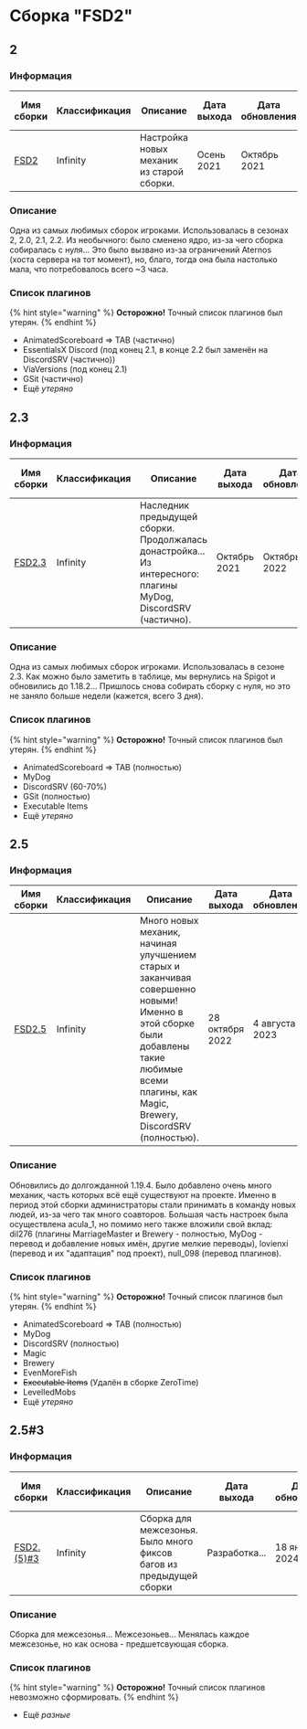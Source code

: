 # Сборка "FSD2"

## 2

### Информация

| Имя сборки       | Классификация | Описание                                  | Дата выхода | Дата обновления | Версия игры | Ядро            | Авторы (MC nickname) |
| ---------------- | ------------- | ----------------------------------------- | ----------- | --------------- | ----------- | --------------- | -------------------- |
| [FSD2](./two.md) | Infinity      | Настройка новых механик из старой сборки. | Осень 2021  | Октябрь 2021    | 1.16.5      | Spigot => Paper | acula_1              |

### Описание

Одна из самых любимых сборок игроками. Использовалась в сезонах 2, 2.0, 2.1, 2.2. Из необычного: было сменено ядро, из-за чего сборка собиралась с нуля... Это было вызвано из-за ограничений Aternos (хоста сервера на тот момент), но, благо, тогда она была настолько мала, что потребовалось всего ~3 часа.

### Список плагинов

{% hint style="warning" %}
**Осторожно!** Точный список плагинов был утерян.
{% endhint %}

- AnimatedScoreboard => TAB (частично)
- EssentialsX Discord (под конец 2.1, в конце 2.2 был заменён на DiscordSRV (частично))
- ViaVersions (под конец 2.1)
- GSit (частично)
- Ещё _утеряно_

## 2.3

### Информация

| Имя сборки            | Классификация | Описание                                                                                                       | Дата выхода  | Дата обновления | Версия игры      | Ядро            | Авторы (MC nickname) |
| --------------------- | ------------- | -------------------------------------------------------------------------------------------------------------- | ------------ | --------------- | ---------------- | --------------- | -------------------- |
| [FSD2.3](./two.md#23) | Infinity      | Наследник предыдущей сборки. Продолжалась донастройка... Из интересного: плагины MyDog, DiscordSRV (частично). | Октябрь 2021 | Октябрь 2022    | 1.16.5 => 1.18.2 | Paper => Spigot | acula_1, dil276      |

### Описание

Одна из самых любимых сборок игроками. Использовалась в сезоне 2.3. Как можно было заметить в таблице, мы вернулись на Spigot и обновились до 1.18.2... Пришлось снова собирать сборку с нуля, но это не заняло больше недели (кажется, всего 3 дня).

### Список плагинов

{% hint style="warning" %}
**Осторожно!** Точный список плагинов был утерян.
{% endhint %}

- AnimatedScoreboard => TAB (полностью)
- MyDog
- DiscordSRV (60-70%)
- GSit (полностью)
- Executable Items
- Ещё _утеряно_

## 2.5

### Информация

| Имя сборки            | Классификация | Описание                                                                                                                                                                                    | Дата выхода     | Дата обновления | Версия игры      | Ядро   | Авторы (MC nickname)                              |
| --------------------- | ------------- | ------------------------------------------------------------------------------------------------------------------------------------------------------------------------------------------- | --------------- | --------------- | ---------------- | ------ | ------------------------------------------------- |
| [FSD2.5](./two.md#25) | Infinity      | Много новых механик, начиная улучшением старых и заканчивая совершенно новыми! Именно в этой сборке были добавлены такие любимые всеми плагины, как Magic, Brewery, DiscordSRV (полностью). | 28 октября 2022 | 4 августа 2023  | 1.18.2 => 1.19.4 | Spigot | acula_1, dil276, null_098 (dark_warden), lovienxi |

### Описание

Обновились до долгожданной 1.19.4. Было добавлено очень много механик, часть которых всё ещё существуют на проекте. Именно в период этой сборки администраторы стали принимать в команду новых людей, из-за чего так много соавторов. Большая часть настроек была осуществлена acula_1, но помимо него также вложили свой вклад: dil276 (плагины MarriageMaster и Brewery - полностью, MyDog - перевод и добавление новых имён, другие мелкие переводы), lovienxi (перевод и их "адаптация" под проект), null_098 (перевод плагинов).

### Список плагинов

{% hint style="warning" %}
**Осторожно!** Точный список плагинов был утерян.
{% endhint %}

- AnimatedScoreboard => TAB (полностью)
- MyDog
- DiscordSRV (полностью)
- Magic
- Brewery
- EvenMoreFish
- ~~Executable Items~~ (Удалён в сборке ZeroTime)
- LevelledMobs
- Ещё _утеряно_

## 2.5#3

### Информация

| Имя сборки                 | Классификация | Описание                                                            | Дата выхода   | Дата обновления | Версия игры | Ядро   | Авторы (MC nickname) |
| -------------------------- | ------------- | ------------------------------------------------------------------- | ------------- | --------------- | ----------- | ------ | -------------------- |
| [FSD2.(5)#3](./two.md#253) | Infinity      | Сборка для межсезонья. Было много фиксов багов из предыдущей сборки | Разработка... | 18 января 2024  | 1.19.4      | Spigot | acula_1, lovienxi    |

### Описание

Сборка для межсезонья... Межсезоньев... Менялась каждое межсезонье, но как основа - предшетсвующая сборка.

### Список плагинов

{% hint style="warning" %}
**Осторожно!** Точный список плагинов невозможно сформировать.
{% endhint %}

- Ещё _разные_
